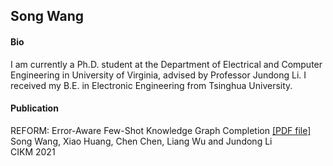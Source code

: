## Song Wang
#### Bio
I am currently a Ph.D. student at the Department of Electrical and Computer Engineering in University of Virginia, advised by Professor Jundong Li. I received my B.E. in Electronic Engineering from Tsinghua University.


#### Publication
REFORM: Error-Aware Few-Shot Knowledge Graph Completion [[PDF file]](https://songw-sw.github.io/REFORM.pdf)  
Song Wang, Xiao Huang, Chen Chen, Liang Wu and Jundong Li  
CIKM 2021</p>


